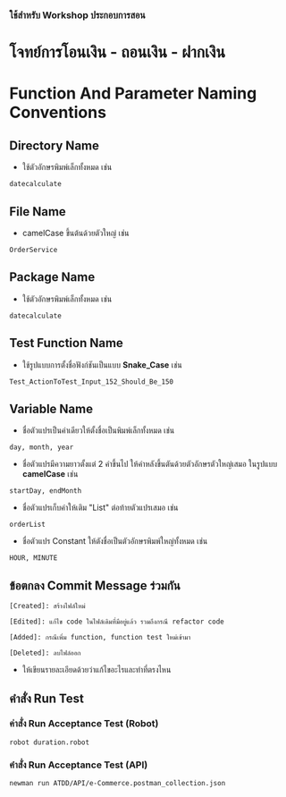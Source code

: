 ### ใช้สำหรับ Workshop ประกอบการสอน
# โจทย์การโอนเงิน - ถอนเงิน - ฝากเงิน

# Function And Parameter Naming Conventions

## Directory Name
- ใช้ตัวอักษรพิมพ์เล็กทั้งหมด เช่น
```
datecalculate
```

## File Name
- camelCase ขึ้นต้นด้วยตัวใหญ่ เช่น
```
OrderService
```

## Package Name
- ใช้ตัวอักษรพิมพ์เล็กทั้งหมด เช่น
```
datecalculate
```

## Test Function Name
- ใช้รูปแบบการตั้งชื่อฟังก์ชันเป็นแบบ **Snake_Case** เช่น
```
Test_ActionToTest_Input_152_Should_Be_150
```

## Variable Name
- ชื่อตัวแปรเป็นคำเดียวให้ตั้งชื่อเป็นพิมพ์เล็กทั้งหมด เช่น
```
day, month, year
```

- ชื่อตัวแปรมีความยาวตั้งแต่ 2 คำขึ้นไป ให้คำหลังขึ้นตันด้วยตัวอักษรตัวใหญ่เสมอ ในรูปแบบ **camelCase** เช่น
```
startDay, endMonth
```

- ชื่อตัวแปรเก็บค่าให้เติม "List" ต่อท้ายตัวแปรเสมอ เช่น
```
orderList

```

- ชื่อตัวแปร Constant ให้ตังชื่อเป็นตัวอักษรพิมพ์ใหญ่ทั้งหมด เช่น
```
HOUR, MINUTE
```

## ข้อตกลง Commit Message ร่วมกัน
`[Created]: สร้างไฟล์ใหม่`

`[Edited]: แก้ไข code ในไฟล์เดิมที่มีอยู่แล้ว รวมถึงกรณี refactor code`

`[Added]: กรณีเพิ่ม function, function test ใหม่เข้ามา`

`[Deleted]: ลบไฟล์ออก`

* ให้เขียนรายละเอียดด้วยว่าแก้ไขอะไรและทำที่ตรงไหน

## คำสั่ง Run Test
### ค่าสั่ง Run Acceptance Test (Robot)

```
robot duration.robot
```

### คำสั่ง Run Acceptance Test (API)
```
newman run ATDD/API/e-Commerce.postman_collection.json
```

